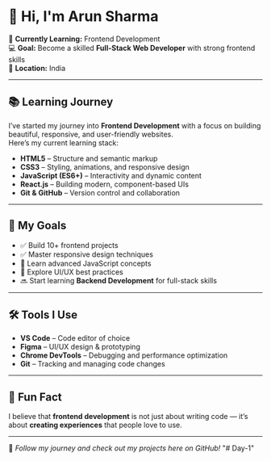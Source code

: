 # 👋 Hi, I'm Arun Sharma

🚀 **Currently Learning:** Frontend Development  
💻 **Goal:** Become a skilled **Full-Stack Web Developer** with strong frontend skills  
📍 **Location:** India  

---

## 📚 Learning Journey
I’ve started my journey into **Frontend Development** with a focus on building beautiful, responsive, and user-friendly websites.  
Here’s my current learning stack:

- **HTML5** – Structure and semantic markup  
- **CSS3** – Styling, animations, and responsive design  
- **JavaScript (ES6+)** – Interactivity and dynamic content  
- **React.js** – Building modern, component-based UIs  
- **Git & GitHub** – Version control and collaboration  

---

## 🎯 My Goals
- ✅ Build 10+ frontend projects  
- ✅ Master responsive design techniques  
- 🔄 Learn advanced JavaScript concepts  
- 🔄 Explore UI/UX best practices  
- 🔜 Start learning **Backend Development** for full-stack skills  

---

## 🛠 Tools I Use
- **VS Code** – Code editor of choice  
- **Figma** – UI/UX design & prototyping  
- **Chrome DevTools** – Debugging and performance optimization  
- **Git** – Tracking and managing code changes  

---

## 🌟 Fun Fact
I believe that **frontend development** is not just about writing code — it’s about **creating experiences** that people love to use.

---

📌 _Follow my journey and check out my projects here on GitHub!_
"# Day-1" 
